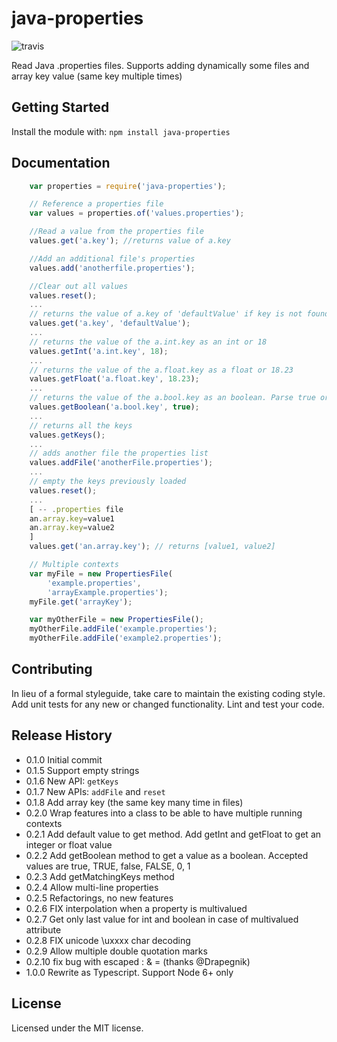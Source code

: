 # java-properties

![travis](https://travis-ci.org/mattdsteele/java-properties.svg)

Read Java .properties files. Supports adding dynamically some files and array key value (same key multiple times)

## Getting Started

Install the module with: `npm install java-properties`

## Documentation

```javascript
    var properties = require('java-properties');

    // Reference a properties file
    var values = properties.of('values.properties');

    //Read a value from the properties file
    values.get('a.key'); //returns value of a.key

    //Add an additional file's properties
    values.add('anotherfile.properties');

    //Clear out all values
    values.reset();
    ...
    // returns the value of a.key of 'defaultValue' if key is not found
    values.get('a.key', 'defaultValue');
    ...
    // returns the value of the a.int.key as an int or 18
    values.getInt('a.int.key', 18);
    ...
    // returns the value of the a.float.key as a float or 18.23
    values.getFloat('a.float.key', 18.23);
    ...
    // returns the value of the a.bool.key as an boolean. Parse true or false with any case or 0 or 1
    values.getBoolean('a.bool.key', true);
    ...
    // returns all the keys
    values.getKeys();
    ...
    // adds another file the properties list
    values.addFile('anotherFile.properties');
    ...
    // empty the keys previously loaded
    values.reset();
    ...
    [ -- .properties file
    an.array.key=value1
    an.array.key=value2
    ]
    values.get('an.array.key'); // returns [value1, value2]

    // Multiple contexts
    var myFile = new PropertiesFile(
        'example.properties',
        'arrayExample.properties');
    myFile.get('arrayKey');

    var myOtherFile = new PropertiesFile();
    myOtherFile.addFile('example.properties');
    myOtherFile.addFile('example2.properties');
```

## Contributing

In lieu of a formal styleguide, take care to maintain the existing coding style. Add unit tests for any new or changed
functionality. Lint and test your code.

## Release History

- 0.1.0 Initial commit
- 0.1.5 Support empty strings
- 0.1.6 New API: `getKeys`
- 0.1.7 New APIs: `addFile` and `reset`
- 0.1.8 Add array key (the same key many time in files)
- 0.2.0 Wrap features into a class to be able to have multiple running contexts
- 0.2.1 Add default value to get method. Add getInt and getFloat to get an integer or float value
- 0.2.2 Add getBoolean method to get a value as a boolean. Accepted values are true, TRUE, false, FALSE, 0, 1
- 0.2.3 Add getMatchingKeys method
- 0.2.4 Allow multi-line properties
- 0.2.5 Refactorings, no new features
- 0.2.6 FIX interpolation when a property is multivalued
- 0.2.7 Get only last value for int and boolean in case of multivalued attribute
- 0.2.8 FIX unicode \uxxxx char decoding
- 0.2.9 Allow multiple double quotation marks
- 0.2.10 fix bug with escaped : & = (thanks @Drapegnik)
- 1.0.0 Rewrite as Typescript. Support Node 6+ only

## License

Licensed under the MIT license.
